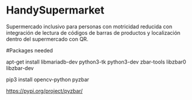 # HandySupermarket
Supermercado inclusivo para personas con motricidad reducida con integración de lectura de códigos de barras de productos y localización dentro del supermercado con QR.

#Packages needed

apt-get install libmariadb-dev python3-tk python3-dev zbar-tools  libzbar0 libzbar-dev

pip3 install opencv-python pyzbar


https://pypi.org/project/pyzbar/
